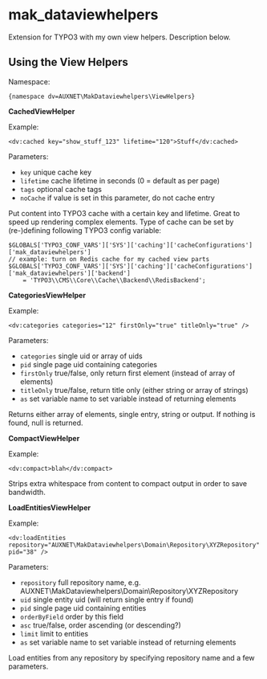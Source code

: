 # mak_dataviewhelpers

Extension for TYPO3 with my own view helpers. Description below.

## Using the View Helpers

Namespace:

    {namespace dv=AUXNET\MakDataviewhelpers\ViewHelpers}

**CachedViewHelper**

Example:

    <dv:cached key="show_stuff_123" lifetime="120">Stuff</dv:cached>

Parameters:

* `key` unique cache key
* `lifetime` cache lifetime in seconds (0 = default as per page)
* `tags` optional cache tags
* `noCache` if value is set in this parameter, do not cache entry

Put content into TYPO3 cache with a certain key and lifetime. Great to speed up
rendering complex elements. Type of cache can be set by (re-)defining following TYPO3
config variable:

    $GLOBALS['TYPO3_CONF_VARS']['SYS']['caching']['cacheConfigurations']['mak_dataviewhelpers']
    // example: turn on Redis cache for my cached view parts
    $GLOBALS['TYPO3_CONF_VARS']['SYS']['caching']['cacheConfigurations']['mak_dataviewhelpers']['backend']
        = 'TYPO3\\CMS\\Core\\Cache\\Backend\\RedisBackend';


**CategoriesViewHelper**

Example:

    <dv:categories categories="12" firstOnly="true" titleOnly="true" />

Parameters:

* `categories` single uid or array of uids
* `pid` single page uid containing categories
* `firstOnly` true/false, only return first element (instead of array of elements)
* `titleOnly` true/false, return title only (either string or array of strings)
* `as` set variable name to set variable instead of returning elements

Returns either array of elements, single entry, string or output. If nothing is found,
null is returned.


**CompactViewHelper**

Example:

    <dv:compact>blah</dv:compact>

Strips extra whitespace from content to compact output in order to save bandwidth.


**LoadEntitiesViewHelper**

Example:

    <dv:loadEntities repository="AUXNET\MakDataviewhelpers\Domain\Repository\XYZRepository" pid="38" />

Parameters:

* `repository` full repository name, e.g. AUXNET\MakDataviewhelpers\Domain\Repository\XYZRepository
* `uid` single entity uid (will return single entry if found)
* `pid` single page uid containing entities
* `orderByField` order by this field
* `asc` true/false, order ascending (or descending?)
* `limit` limit to entities
* `as` set variable name to set variable instead of returning elements

Load entities from any repository by specifying repository name and a few parameters.